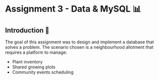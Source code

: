 # Assignment 3 - Data & MySQL :bar_chart:

## Introduction :herb:
The goal of this assignment was to design and implement a database that solves a problem. The scenario chosen is a 
neighbourhood allotment that requires a platform to manage: 
- Plant inventory
- Shared growing plots
- Community events scheduling